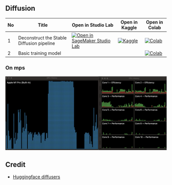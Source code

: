 ## Diffusion
|No|Title|Open in Studio Lab|Open in Kaggle|Open in Colab|
|---|---|---|---|---|
|1|Deconstruct the Stable Diffusion pipeline|[![Open in SageMaker Studio Lab](https://studiolab.sagemaker.aws/studiolab.svg)](https://studiolab.sagemaker.aws/import/github/hololandscape/notebooks/blob/main/diffusion/diffusers/deconstruct_the_stable_diffusion_pipline.ipynb)|[![Kaggle](https://kaggle.com/static/images/open-in-kaggle.svg)](https://kaggle.com/kernels/welcome?src=https://github.com/hololandscape/notebooks/blob/main/diffusion/diffusers/deconstruct_the_stable_diffusion_pipline.ipynb)|[![Colab](https://colab.research.google.com/assets/colab-badge.svg)](https://colab.research.google.com/github/hololandscape/notebooks/blob/main/diffusion/diffusers/deconstruct_the_stable_diffusion_pipline.ipynb)|
|2|Basic training model|||[![Colab](https://colab.research.google.com/assets/colab-badge.svg)](https://colab.research.google.com/github/hololandscape/notebooks/blob/main/diffusion/diffusers/basic_training_model.ipynb)|




### On mps
![mps](images/image.png)


## Credit
- [Huggingface diffusers](https://github.com/huggingface/diffusers)